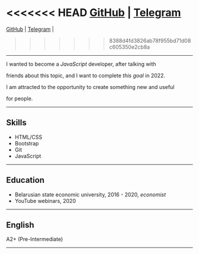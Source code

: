 <<<<<<< HEAD
[GitHub](https://github.com/Trubanov) | [Telegram](https://t.me/ccrew10) 
=======
[GitHub](https://github.com/Trubanov) | [Telegram](https://t.me/ccrew10) | 

>>>>>>> 8388d4fd3826ab78f955bd71d08c605350e2cb8a

---

I wanted to become a *JavaScript* developer, after talking with 

friends about this topic, and I want to complete *this goal* in 2022. 

I am attracted to the opportunity to create something new and useful 

for people.

---

## Skills

- HTML/CSS
- Bootstrap
- Git
- JavaScript 

---

## Education

- Belarusian state economic university, 2016 - 2020, *economist*
- YouTube webinars, 2020

---

## English

A2+ (Pre-Intermediate)

---
